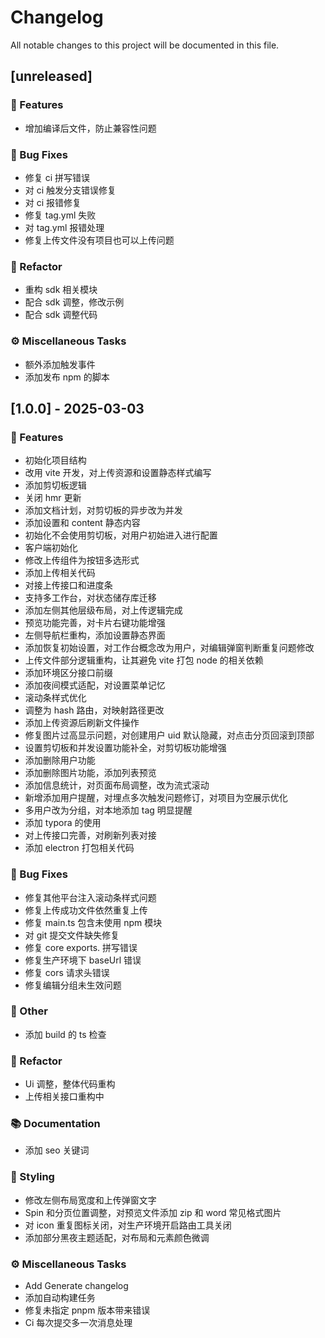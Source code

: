 # Changelog

All notable changes to this project will be documented in this file.

## [unreleased]

### 🚀 Features

- 增加编译后文件，防止兼容性问题

### 🐛 Bug Fixes

- 修复 ci 拼写错误
- 对 ci 触发分支错误修复
- 对 ci 报错修复
- 修复 tag.yml 失败
- 对 tag.yml 报错处理
- 修复上传文件没有项目也可以上传问题

### 🚜 Refactor

- 重构 sdk 相关模块
- 配合 sdk 调整，修改示例
- 配合 sdk 调整代码

### ⚙️ Miscellaneous Tasks

- 额外添加触发事件
- 添加发布 npm 的脚本

## [1.0.0] - 2025-03-03

### 🚀 Features

- 初始化项目结构
- 改用 vite 开发，对上传资源和设置静态样式编写
- 添加剪切板逻辑
- 关闭 hmr 更新
- 添加文档计划，对剪切板的异步改为并发
- 添加设置和 content 静态内容
- 初始化不会使用剪切板，对用户初始进入进行配置
- 客户端初始化
- 修改上传组件为按钮多选形式
- 添加上传相关代码
- 对接上传接口和进度条
- 支持多工作台，对状态储存库迁移
- 添加左侧其他层级布局，对上传逻辑完成
- 预览功能完善，对卡片右键功能增强
- 左侧导航栏重构，添加设置静态界面
- 添加恢复初始设置，对工作台概念改为用户，对编辑弹窗判断重复问题修改
- 上传文件部分逻辑重构，让其避免 vite 打包 node 的相关依赖
- 添加环境区分接口前缀
- 添加夜间模式适配，对设置菜单记忆
- 滚动条样式优化
- 调整为 hash 路由，对映射路径更改
- 添加上传资源后刷新文件操作
- 修复图片过高显示问题，对创建用户 uid 默认隐藏，对点击分页回滚到顶部
- 设置剪切板和并发设置功能补全，对剪切板功能增强
- 添加删除用户功能
- 添加删除图片功能，添加列表预览
- 添加信息统计，对页面布局调整，改为流式滚动
- 新增添加用户提醒，对埋点多次触发问题修订，对项目为空展示优化
- 多用户改为分组，对本地添加 tag 明显提醒
- 添加 typora 的使用
- 对上传接口完善，对刷新列表对接
- 添加 electron 打包相关代码

### 🐛 Bug Fixes

- 修复其他平台注入滚动条样式问题
- 修复上传成功文件依然重复上传
- 修复 main.ts 包含未使用 npm 模块
- 对 git 提交文件缺失修复
- 修复 core exports. 拼写错误
- 修复生产环境下 baseUrl 错误
- 修复 cors 请求头错误
- 修复编辑分组未生效问题

### 💼 Other

- 添加 build 的 ts 检查

### 🚜 Refactor

- Ui 调整，整体代码重构
- 上传相关接口重构中

### 📚 Documentation

- 添加 seo 关键词

### 🎨 Styling

- 修改左侧布局宽度和上传弹窗文字
- Spin 和分页位置调整，对预览文件添加 zip 和 word 常见格式图片
- 对 icon 重复图标关闭，对生产环境开启路由工具关闭
- 添加部分黑夜主题适配，对布局和元素颜色微调

### ⚙️ Miscellaneous Tasks

- Add Generate changelog
- 添加自动构建任务
- 修复未指定 pnpm 版本带来错误
- Ci 每次提交多一次消息处理

<!-- generated by git-cliff -->
